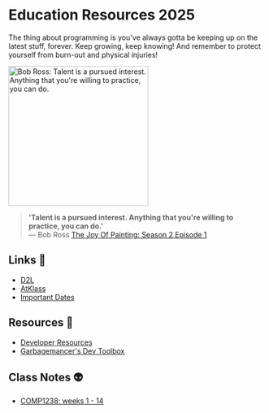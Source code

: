 # Education Resources 2025
The thing about programming is you've always gotta be keeping up on the latest stuff, forever. Keep growing, keep knowing! And remember to protect yourself from burn-out and physical injuries!

<a href="https://youtu.be/GARWowi0QXI?t=766"><img src="https://user-images.githubusercontent.com/52248161/173162491-45d19907-dfa6-4a27-abb1-1df6518482d9.gif" alt="Bob Ross: Talent is a pursued interest. Anything that you're willing to practice, you can do." width="275px"></a>
> **'Talent is a pursued interest. Anything that you're willing to practice, you can do.'**<br>
>   — Bob Ross [The Joy Of Painting: Season 2 Episode 1](https://youtu.be/GARWowi0QXI?t=766)

## Links 🔗
* [D2L](https://learn.georgebrown.ca)
* [AtKlass](https://app.atklass.com)
* [Important Dates](https://www.georgebrown.ca/current-students/important-dates)

## Resources 🎁
* [Developer Resources](dev-resources.md)
* [Garbagemancer's Dev Toolbox](https://garbagemancer.net/dev-resources)

## Class Notes 👽
* [COMP1238: weeks 1 - 14](comp1238.md)
